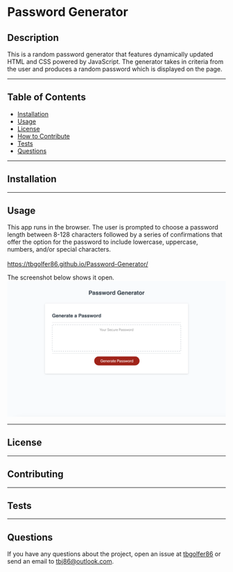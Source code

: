 # Password Generator
  
  ## Description
  This is a random password generator that features dynamically updated HTML and CSS powered by JavaScript. The generator takes in criteria from the user and produces a random password which is displayed on the page.

---

  ## Table of Contents  

  - [Installation](#installation)
  - [Usage](#usage)
  - [License](#license)
  - [How to Contribute](#contribute)
  - [Tests](#tests)
  - [Questions](#questions)

---

  ## Installation
  

---

  ## Usage
  This app runs in the browser. The user is prompted to choose a password length between 8-128 characters followed by a series of confirmations that offer the option for the password to include lowercase, uppercase, numbers, and/or special characters.<br><br>
  https://tbgolfer86.github.io/Password-Generator/

  The screenshot below shows it open.
  ![alt text](./assets/images/Screenshot%202022-12-06%20at%2011.45.16%20PM.png)

---

  ## License
  
  
---

  ## Contributing
  

---

  ## Tests 
  

---

  ## Questions
  If you have any questions about the project, open an issue at [tbgolfer86](https://www.github.com/tbgolfer86) or send an email to tbj86@outlook.com.

